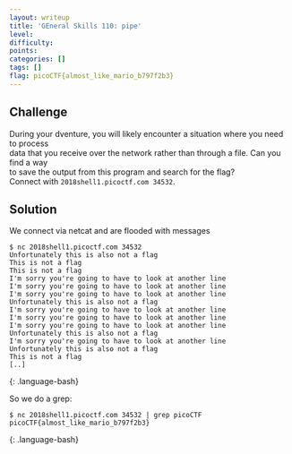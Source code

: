 ```yaml
---
layout: writeup
title: 'GEneral Skills 110: pipe'
level: 
difficulty: 
points: 
categories: []
tags: []
flag: picoCTF{almost_like_mario_b797f2b3}
---
```

## Challenge

During your dventure, you will likely encounter a situation where you
need to process  
data that you receive over the network rather than through a file. Can
you find a way  
to save the output from this program and search for the flag?  
Connect with `2018shell1.picoctf.com 34532`.

## Solution

We connect via netcat and are flooded with messages

    $ nc 2018shell1.picoctf.com 34532
    Unfortunately this is also not a flag
    This is not a flag
    This is not a flag
    I'm sorry you're going to have to look at another line
    I'm sorry you're going to have to look at another line
    I'm sorry you're going to have to look at another line
    Unfortunately this is also not a flag
    I'm sorry you're going to have to look at another line
    I'm sorry you're going to have to look at another line
    I'm sorry you're going to have to look at another line
    Unfortunately this is also not a flag
    I'm sorry you're going to have to look at another line
    Unfortunately this is also not a flag
    This is not a flag
    [..]
{: .language-bash}

So we do a grep:

    $ nc 2018shell1.picoctf.com 34532 | grep picoCTF
    picoCTF{almost_like_mario_b797f2b3}
{: .language-bash}

